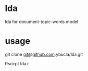 # lda
lda for document-topic-words model

# usage
git clone git@github.com:ybucla/lda.git

Rscirpt lda.r

